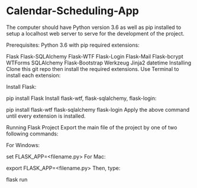 # Calendar-Scheduling-App
The computer should have Python version 3.6 as well as pip installed to setup a localhost web server to serve for the development of the project.

Prerequisites:
Python 3.6 with pip required extensions:

Flask
Flask-SQLAlchemy
Flask-WTF
Flask-Login
Flask-Mail
Flask-bcrypt
WTForms
SQLAlchemy
Flask-Bootstrap
Werkzeug
Jinja2
datetime
Installing
Clone this git repo then install the required extensions. Use Terminal to install each extension:

Install Flask:

pip install Flask
Install flask-wtf, flask-sqlalchemy, flask-login:

pip install flask-wtf flask-sqlalchemy flask-login
Apply the above command until every extension is installed.

Running Flask Project
Export the main file of the project by one of two following commands:

For Windows:

set FLASK_APP=<filename.py>
For Mac:

export FLASK_APP=<filename.py>
Then, type:

flask run
